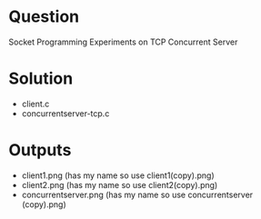 # Question
Socket Programming Experiments on TCP Concurrent Server

# Solution
- client.c
- concurrentserver-tcp.c

# Outputs
- client1.png (has my name so use client1(copy).png)
- client2.png (has my name so use client2(copy).png)
- concurrentserver.png (has my name so use concurrentserver (copy).png)

